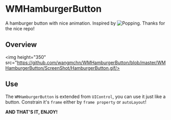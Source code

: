 # WMHamburgerButton
A hamburger button with nice animation.
Inspired by ![Popping](https://github.com/schneiderandre/popping).
Thanks for the nice repo!

## Overview
<img height="350" src="https://github.com/wangmchn/WMHamburgerButton/blob/master/WMHamburgerButton/ScreenShot/HamburgerButton.gif/>

## Use
The `WMHamburgerButton` is extended from `UIControl`, you can use it just like a button.
Constrain it's `frame` either by `frame property` or `autoLayout`!

**AND THAT'S IT, ENJOY!**
